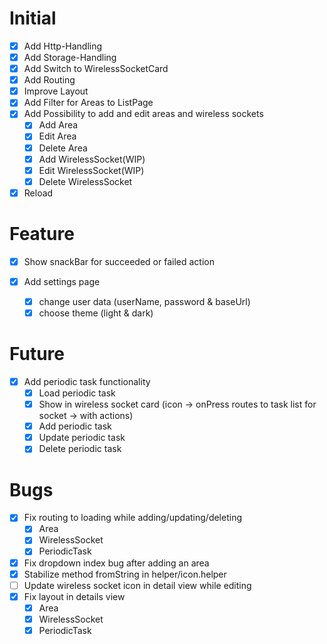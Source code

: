 # Initial

- [X] Add Http-Handling
- [X] Add Storage-Handling
- [X] Add Switch to WirelessSocketCard
- [X] Add Routing
- [X] Improve Layout
- [X] Add Filter for Areas to ListPage
- [X] Add Possibility to add and edit areas and wireless sockets
	- [X] Add Area
	- [X] Edit Area
	- [X] Delete Area
	- [X] Add WirelessSocket(WIP)
	- [X] Edit WirelessSocket(WIP)
	- [X] Delete WirelessSocket
- [X] Reload

# Feature

- [X] Show snackBar for succeeded or failed action 

- [X] Add settings page
    - [X] change user data (userName, password & baseUrl)
    - [X] choose theme (light & dark)

# Future

- [X] Add periodic task functionality
    - [X] Load periodic task
    - [X] Show in wireless socket card (icon -> onPress routes to task list for socket -> with actions)
    - [X] Add periodic task
    - [X] Update periodic task
    - [X] Delete periodic task

# Bugs

- [X] Fix routing to loading while adding/updating/deleting
    - [X] Area
    - [X] WirelessSocket
    - [X] PeriodicTask
- [X] Fix dropdown index bug after adding an area
- [X] Stabilize method fromString in helper/icon.helper
- [ ] Update wireless socket icon in detail view while editing
- [X] Fix layout in details view
    - [X] Area
    - [X] WirelessSocket
    - [X] PeriodicTask